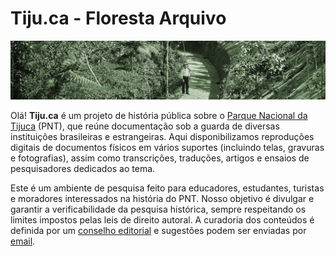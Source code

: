 # Tiju.ca - Floresta Arquivo

![Fotografia de Marc Ferrez, circa 1885](../public/image.png)

Olá! __Tiju.ca__ é um projeto de história pública sobre o [Parque Nacional da Tijuca](https://pt.wikipedia.org/wiki/Parque_Nacional_da_Tijuca) (PNT), que reúne documentação sob a guarda de diversas instituições brasileiras e estrangeiras. Aqui disponibilizamos reproduções digitais de documentos físicos em vários suportes (incluindo telas, gravuras e fotografias), assim como transcrições, traduções, artigos e ensaios de pesquisadores dedicados ao tema.

Este é um ambiente de pesquisa feito para educadores, estudantes, turistas e moradores interessados na história do PNT. Nosso objetivo é divulgar e garantir a verificabilidade da pesquisa histórica, sempre respeitando os limites impostos pelas leis de direito autoral. A curadoria dos conteúdos é definida por um [conselho editorial](team) e sugestões podem ser enviadas por [email](mailton:buccalon@rice.edu).
